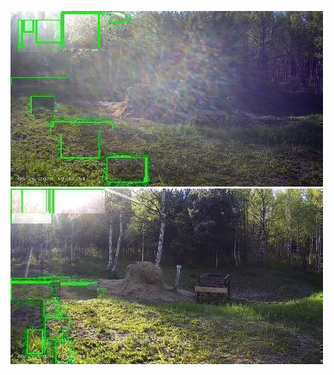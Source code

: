 ![20200526-190930-193935](in/20200526/20200526-190930-193935_0_.jpg)
![20200526-193940-200945](in/20200526/20200526-193940-200945_0_.jpg)
